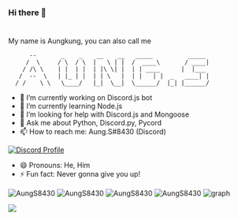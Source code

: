 ### Hi there 👋
#
My name is Aungkung, you can also call me
```
      --       _    _    __    __   _____          _____
     /  \     / \  / \  |   \ | |  /  ____\       / ____|
    / /\ \    | |  | |  | |\ \| |  | | ____      |  |___
   /  --  \   | |_ | |  | | \   |  | |   | |  _   ____| |
  / /    \ \   \____/   |_|  \__|  \______/  |_| |______/
```

- 🔭 I’m currently working on Discord.js bot
- 🌱 I’m currently learning Node.js
- 🤔 I’m looking for help with Discord.js and Mongoose
- 💬 Ask me about Python, Discord.py, Pycord
- 📫 How to reach me: Aung.S#8430 (Discord)

[![Discord Profile](https://discord.c99.nl/widget/theme-3/877190769159589988.png)](https://discord.com/users/877190769159589988)

- 😄 Pronouns: He, Him
- ⚡ Fun fact: Never gonna give you up!

<img align="center" src="https://github-profile-trophy.vercel.app/?username=AungS8430&no-bg=true&theme=tokyonight&no-frame=true&column=7&margin-w=15&margin-h=15" alt="AungS8430" />
<img align="center" src="https://github-readme-stats.vercel.app/api/top-langs/?username=AungS8430&show_icons=true&locale=en&layout=compact&theme=tokyonight" alt="AungS8430" />
<img align="center" src="https://github-readme-stats.vercel.app/api?username=AungS8430&show_icons=true&locale=en&theme=tokyonight" alt="AungS8430" />
<img align="center" src="https://github-readme-streak-stats.herokuapp.com/?user=AungS8430&theme=tokyonight" alt="AungS8430" />
<img align="center" src="https://activity-graph.herokuapp.com/graph?username=AungS8430&bg_color=1a1b27&color=38bdae&line=38bdae&point=638fda&area=true" alt="graph" /></p>
<img align="center" src="https://metrics.lecoq.io/AungS8430?template=classic&base.header=0&base.activity=0&base.community=0&base.repositories=0&base.metadata=0&isocalendar=1&isocalendar.duration=half-year&config.timezone=Asia%2FBangkok"/>
